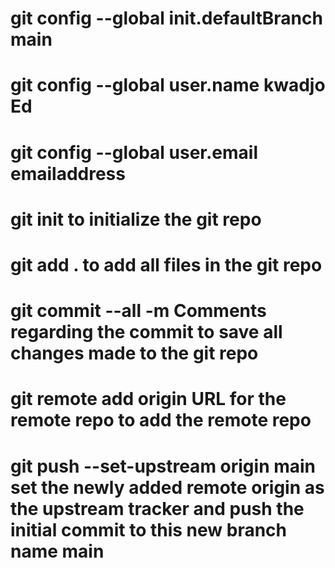  # git config --global init.defaultBranch main 
 # git config --global user.name kwadjo Ed 
 # git config --global user.email emailaddress 
 # git init to initialize the git repo 
 # git add .  to add all files in the git repo 
 # git commit --all -m Comments regarding the commit  to save  all changes made to the git repo 
 # git remote add origin URL for the remote repo  to add the remote repo 
 # git push --set-upstream origin main set the newly added remote origin as the upstream tracker and push the initial commit to this new branch name main 
